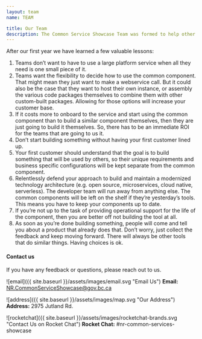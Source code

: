 ```yaml
---
layout: team
name: TEAM

title: Our Team
description: The Common Service Showcase Team was formed to help other development team find and easily onboard to common services that had be built to help reduce the duplication of software capabilities.
---
```

After our first year we have learned a few valuable lessons:

1. Teams don’t want to have to use a large platform service when all they need is one small piece of it.
1. Teams want the flexibility to decide how to use the common component. That might mean they just want to make a webservice call.  But it could also be the case that they want to host their own instance, or assembly the various code packages themselves to combine them with other custom-built packages. Allowing for those options will increase your customer base.
1. If it costs more to onboard to the service and start using the common component than to build a similar component themselves, then they are just going to build it themselves. So, there has to be an immediate ROI for the teams that are going to us it.
1. Don’t start building something without having your first customer lined up.
1. Your first customer should understand that the goal is to build something that will be used by others, so their unique requirements and business specific configurations will be kept separate from the common component.
1. Relentlessly defend your approach to build and maintain a modernized technology architecture (e.g. open source, microservices, cloud native, serverless). The developer team will run away from anything else. The common components will be left on the shelf if they’re yesterday’s tools. This means you have to keep your components up to date.
1. If you’re not up to the task of providing operational support for the life of the component, then you are better off not building the tool at all.
1. As soon as you’re done building something, people will come and tell you about a product that already does that.  Don’t worry, just collect the feedback and keep moving forward. There will always be other tools that do similar things. Having choices is ok.

#### Contact us

If you have any feedback or questions, please reach out to us.

![email]({{ site.baseurl }}/assets/images/email.svg "Email Us")
**Email:** NR.CommonServiceShowcase@gov.bc.ca


![address]({{ site.baseurl }}/assets/images/map.svg "Our Address")
**Address:** 2975 Jutland Rd.


![rocketchat]({{ site.baseurl }}/assets/images/rocketchat-brands.svg "Contact Us on Rocket Chat")
**Rocket Chat:** #nr-common-services-showcase
